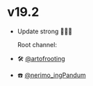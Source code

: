 

# v19.2

- Update strong 💪🔥🔥

     Root channel:
- 🛠️ [@artofrooting](https://t.me/artofrooting)
- ☎️ [@nerimo_ingPandum](https://t.me/nerimo_ingPandum)

